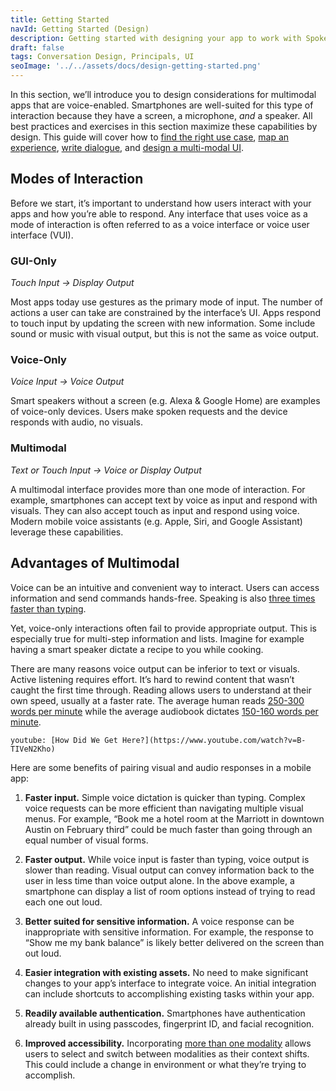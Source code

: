 ```yaml
---
title: Getting Started
navId: Getting Started (Design)
description: Getting started with designing your app to work with Spokestack
draft: false
tags: Conversation Design, Principals, UI
seoImage: '../../assets/docs/design-getting-started.png'
---
```


In this section, we’ll introduce you to design considerations for multimodal apps that are voice-enabled. Smartphones are well-suited for this type of interaction because they have a screen, a microphone, _and_ a speaker. All best practices and exercises in this section maximize these capabilities by design. This guide will cover how to [find the right use case](/docs/design/find-the-right-use-case), [map an experience](/docs/design/map-out-integration), [write dialogue](/docs/design/script-storyboard-responses), and [design a multi-modal UI](/docs/design/tips-for-designing-visual-output).

## Modes of Interaction

Before we start, it’s important to understand how users interact with your apps and how you’re able to respond. Any interface that uses voice as a mode of interaction is often referred to as a voice interface or voice user interface (VUI).

### GUI-Only

_Touch Input → Display Output_

Most apps today use gestures as the primary mode of input. The number of actions a user can take are constrained by the interface’s UI. Apps respond to touch input by updating the screen with new information. Some include sound or music with visual output, but this is not the same as voice output.

### Voice-Only

_Voice Input → Voice Output_

Smart speakers without a screen (e.g. Alexa & Google Home) are examples of voice-only devices.
Users make spoken requests and the device responds with audio, no visuals.

### Multimodal

_Text or Touch Input → Voice or Display Output_

A multimodal interface provides more than one mode of interaction. For example, smartphones can accept text by voice as input and respond with visuals. They can also accept touch as input and respond using voice. Modern mobile voice assistants (e.g. Apple, Siri, and Google Assistant) leverage these capabilities.

## Advantages of Multimodal

Voice can be an intuitive and convenient way to interact. Users can access information and send commands hands-free. Speaking is also [three times faster than typing](https://www.popularmechanics.com/technology/a22684/phone-dictation-typing-speed/).

Yet, voice-only interactions often fail to provide appropriate output. This is especially true for multi-step information and lists. Imagine for example having a smart speaker dictate a recipe to you while cooking.

There are many reasons voice output can be inferior to text or visuals. Active listening requires effort. It’s hard to rewind content that wasn’t caught the first time through. Reading allows users to understand at their own speed, usually at a faster rate. The average human reads [250-300 words per minute](https://en.wikipedia.org/wiki/Words_per_minute) while the average audiobook dictates [150-160 words per minute](https://en.wikipedia.org/wiki/Words_per_minute).

`youtube: [How Did We Get Here?](https://www.youtube.com/watch?v=B-TIVeN2Kho)`

Here are some benefits of pairing visual and audio responses in a mobile app:

1. **Faster input.** Simple voice dictation is quicker than typing. Complex voice requests can be more efficient than navigating multiple visual menus. For example, “Book me a hotel room at the Marriott in downtown Austin on February third” could be much faster than going through an equal number of visual forms.

1. **Faster output.** While voice input is faster than typing, voice output is slower than reading. Visual output can convey information back to the user in less time than voice output alone. In the above example, a smartphone can display a list of room options instead of trying to read each one out loud.

1. **Better suited for sensitive information.** A voice response can be inappropriate with sensitive information. For example, the response to “Show me my bank balance” is likely better delivered on the screen than out loud.

1. **Easier integration with existing assets.** No need to make significant changes to your app’s interface to integrate voice. An initial integration can include shortcuts to accomplishing existing tasks within your app.

1. **Readily available authentication.** Smartphones have authentication already built in using passcodes, fingerprint ID, and facial recognition.

1. **Improved accessibility.** Incorporating [more than one modality](https://vimeo.com/410056595) allows users to select and switch between modalities as their context shifts. This could include a change in environment or what they’re trying to accomplish.
